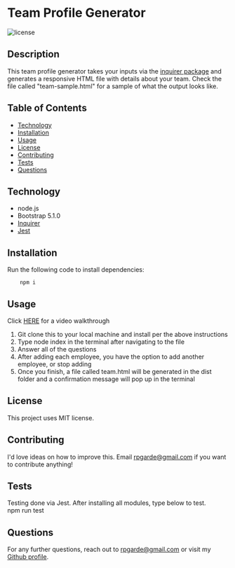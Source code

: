 # Team Profile Generator
![license](https://img.shields.io/github/license/rpgarde/readme-generator)

## Description
This team profile generator takes your inputs via the [inquirer package](https://www.npmjs.com/package/inquirer) and generates a responsive HTML file with details about your team. Check the file called "team-sample.html" for a sample of what the output looks like. 

## Table of Contents 
* [Technology](#technology)
* [Installation](#installation)
* [Usage](#usage)
* [License](#license)
* [Contributing](#contributing)
* [Tests](#tests)
* [Questions](#questions)

## Technology
* node.js
* Bootstrap 5.1.0
* [Inquirer](https://www.npmjs.com/package/inquirer)
* [Jest](https://jestjs.io/)

## Installation
Run the following code to install dependencies:

        npm i

## Usage
Click [HERE](https://drive.google.com/file/d/1e2gUV__L9YDa-F_llevYeDAPJlGCLKZs/view?usp=sharing) for a video walkthrough
1. Git clone this to your local machine and install per the above instructions
2. Type node index in the terminal after navigating to the file
3. Answer all of the questions
4. After adding each employee, you have the option to add another employee, or stop adding
5. Once you finish, a file called team.html will be generated in the dist folder and a confirmation message will pop up in the terminal

## License
This project uses MIT license.

## Contributing
I'd love ideas on how to improve this. Email rpgarde@gmail.com if you want to contribute anything!

## Tests
Testing done via Jest. After installing all modules, type below to test.  
        npm run test

## Questions
For any further questions, reach out to rpgarde@gmail.com or visit my [Github profile](https://github.com/rpgarde).
